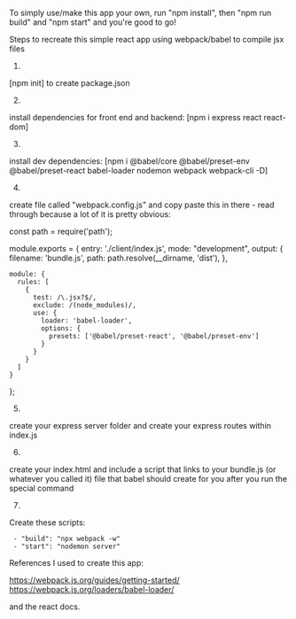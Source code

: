 To simply use/make this app your own, run "npm install", then "npm run build" and "npm start" and you're good to go!





Steps to recreate this simple react app using webpack/babel to compile jsx files

1)
  [npm init] to create package.json

2)
  install dependencies for front end and backend:
  [npm i express react react-dom]

3)
  install dev dependencies:
  [npm i @babel/core @babel/preset-env @babel/preset-react babel-loader nodemon webpack webpack-cli -D]

4)
  create file called "webpack.config.js" and copy paste this in there - read through because a lot of it is pretty obvious:

  const path = require('path');

  module.exports = {
    entry: './client/index.js',
    mode: "development",
    output: {
      filename: 'bundle.js',
      path: path.resolve(__dirname, 'dist'),
    },

    module: {
      rules: [
        {
          test: /\.jsx?$/,
          exclude: /(node_modules)/,
          use: {
            loader: 'babel-loader',
            options: {
              presets: ['@babel/preset-react', '@babel/preset-env']
            }
          }
        }
      ]
    }

  };


5)
  create your express server folder and create your express routes within index.js

6)
  create your index.html and include a script that links to your bundle.js (or whatever you called it) file that babel should create for you after you run the special command

7)
  Create these scripts:

     - "build": "npx webpack -w"
     - "start": "nodemon server"




References I used to create this app:

https://webpack.js.org/guides/getting-started/
https://webpack.js.org/loaders/babel-loader/

and the react docs.
